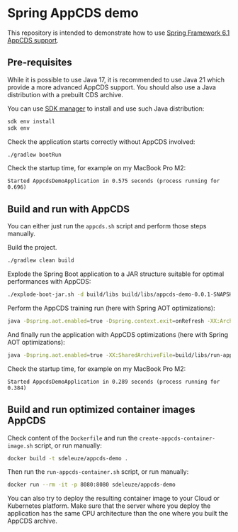 # Spring AppCDS demo

This repository is intended to demonstrate how to use [Spring Framework 6.1 AppCDS support](https://docs.spring.io/spring-framework/reference/6.1-SNAPSHOT/integration/class-data-sharing.html).

## Pre-requisites

While it is possible to use Java 17, it is recommended to use Java 21 which provide a more advanced AppCDS support.
You should also use a Java distribution with a prebuilt CDS archive.

You can use [SDK manager](https://sdkman.io/) to install and use such Java distribution:
```bash
sdk env install
sdk env
```

Check the application starts correctly without AppCDS involved:
```bash
./gradlew bootRun
```

Check the startup time, for example on my MacBook Pro M2:
```
Started AppcdsDemoApplication in 0.575 seconds (process running for 0.696)
```

## Build and run with AppCDS
 
You can either just run the `appcds.sh` script and perform those steps manually.

Build the project.
```bash
./gradlew clean build
```

Explode the Spring Boot application to a JAR structure suitable for optimal performances with AppCDS:
```bash
./explode-boot-jar.sh -d build/libs build/libs/appcds-demo-0.0.1-SNAPSHOT.jar
```

Perform the AppCDS training run (here with Spring AOT optimizations):
```bash
java -Dspring.aot.enabled=true -Dspring.context.exit=onRefresh -XX:ArchiveClassesAtExit=build/libs/run-app.jsa -jar build/libs/run-app.jar
```

And finally run the application with AppCDS optimizations (here with Spring AOT optimizations):
```bash
java -Dspring.aot.enabled=true -XX:SharedArchiveFile=build/libs/run-app.jsa -jar build/libs/run-app.jar
```

Check the startup time, for example on my MacBook Pro M2:
```
Started AppcdsDemoApplication in 0.289 seconds (process running for 0.384)
```

## Build and run optimized container images AppCDS

Check content of the `Dockerfile` and run the `create-appcds-container-image.sh` script, or run manually:
```bash
docker build -t sdeleuze/appcds-demo .
```

Then run the `run-appcds-container.sh` script, or run manually:
```bash
docker run --rm -it -p 8080:8080 sdeleuze/appcds-demo
```

You can also try to deploy the resulting container image to your Cloud or Kubernetes platform.
Make sure that the server where you deploy the application has the same CPU architecture than the one where you built the AppCDS archive.